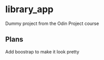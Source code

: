 # library_app

Dummy project from the Odin Project course

## Plans

Add boostrap to make it look pretty
